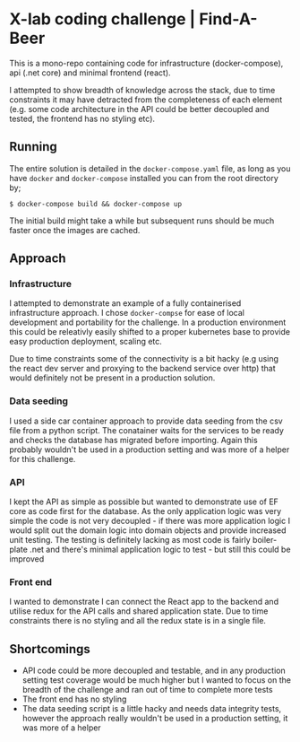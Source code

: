 # X-lab coding challenge | Find-A-Beer

This is a mono-repo containing code for infrastructure (docker-compose), api (.net core) and minimal frontend (react).

I attempted to show breadth of knowledge across the stack, due to time constraints it may have detracted from the completeness of each element (e.g. some code architecture in the API could be better decoupled and tested, the frontend has no styling etc).

## Running

The entire solution is detailed in the `docker-compose.yaml` file, as long as you have `docker` and `docker-compose` installed you can from the root directory by;

```$ docker-compose build && docker-compose up```

The initial build might take a while but subsequent runs should be much faster once the images are cached.

## Approach

### Infrastructure

I attempted to demonstrate an example of a fully containerised infrastructure approach. I chose `docker-compse` for ease of local development and portability for the challenge. In a production environment this could be releativly easily shifted to a proper kubernetes base to provide easy production deployment, scaling etc.

Due to time constraints some of the connectivity is a bit hacky (e.g using the react dev server and proxying to the backend service over http) that would definitely not be present in a production solution.

### Data seeding

I used a side car container approach to provide data seeding from the csv file from a python script. The conatainer waits for the services to be ready and checks the database has migrated before importing. Again this probably wouldn't be used in a production setting and was more of a helper for this challenge.

### API

I kept the API as simple as possible but wanted to demonstrate use of EF core as code first for the database. As the only application logic was very simple the code is not very decoupled - if there was more application logic I would split out the domain logic into domain objects and provide increased unit testing. The testing is definitely lacking as most code is fairly boiler-plate .net and there's minimal application logic to test - but still this could be improved

### Front end

I wanted to demonstrate I can connect the React app to the backend and utilise redux for the API calls and shared application state. Due to time constraints there is no styling and all the redux state is in a single file.

## Shortcomings

- API code could be more decoupled and testable, and in any production setting test coverage would be much higher but I wanted to focus on the breadth of the challenge and ran out of time to complete more tests
- The front end has no styling
- The data seeding script is a little hacky and needs data integrity tests, however the approach really wouldn't be used in a production setting, it was more of a helper
